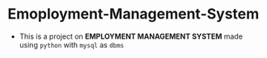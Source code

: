 # Emoployment-Management-System

- This is a project on **EMPLOYMENT MANAGEMENT SYSTEM** made using `python` with `mysql` as `dbms`